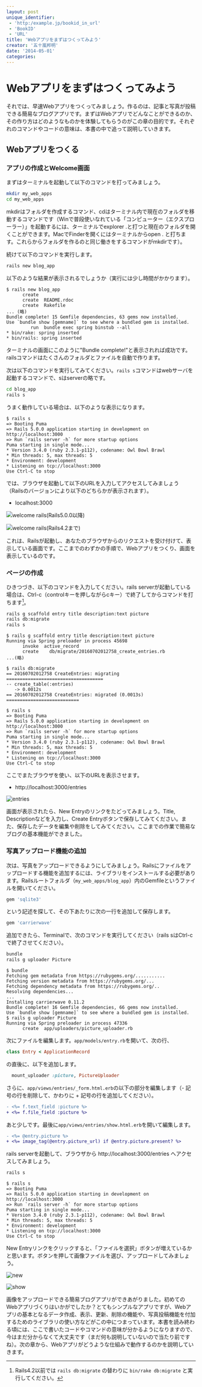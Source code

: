 ```yaml
---
layout: post
unique_identifier:
 - 'http:/example.jp/bookid_in_url'
 - 'BookID'
 - 'URL'
title: 'Webアプリをまずはつくってみよう'
creator: '五十嵐邦明'
date: '2014-05-01'
categories:
---
```


# Webアプリをまずはつくってみよう

それでは、早速Webアプリをつくってみましょう。作るのは、記事と写真が投稿できる簡易なブログアプリです。まずはWebアプリでどんなことができるのか、その作り方はどのようなものかを体験してもらうのがこの章の目的です。それぞれのコマンドやコードの意味は、本書の中で追って説明していきます。

## Webアプリをつくる

### アプリの作成とWelcome画面

まずはターミナルを起動して以下のコマンドを打ってみましょう。

```bash
mkdir my_web_apps
cd my_web_apps
```

mkdirはフォルダを作成するコマンド、cdはターミナル内で現在のフォルダを移動するコマンドです（Winで普段使いなれている「コンピューター（エクスプローラー）」を起動するには、ターミナルでexplorer .と打つと現在のフォルダを開くことができます。MacでFinderを開くにはターミナルからopen . と打ちます。これらからフォルダを作るのと同じ働きをするコマンドがmkdirです）。

続けて以下のコマンドを実行します。

```bash
rails new blog_app
```

以下のような結果が表示されるでしょうか（実行には少し時間がかかります）。

```console
$ rails new blog_app
      create
      create  README.rdoc
      create  Rakefile
... (略)
Bundle complete! 15 Gemfile dependencies, 63 gems now installed.
Use `bundle show [gemname]` to see where a bundled gem is installed.
         run  bundle exec spring binstub --all
* bin/rake: spring inserted
* bin/rails: spring inserted
```

ターミナルの画面にこのように"Bundle complete!"と表示されれば成功です。railsコマンドはたくさんのフォルダとファイルを自動で作ります。

次は以下のコマンドを実行してみてください。`rails s`コマンドはwebサーバを起動するコマンドで、sはserverの略です。

```bash
cd blog_app
rails s
```

うまく動作している場合は、以下のような表示になります。

```console
$ rails s
=> Booting Puma
=> Rails 5.0.0 application starting in development on http://localhost:3000
=> Run `rails server -h` for more startup options
Puma starting in single mode...
* Version 3.4.0 (ruby 2.3.1-p112), codename: Owl Bowl Brawl
* Min threads: 5, max threads: 5
* Environment: development
* Listening on tcp://localhost:3000
Use Ctrl-C to stop
```

では、ブラウザを起動して以下のURLを入力してアクセスしてみましょう（Railsのバージョンにより以下のどちらかが表示されます）。

* localhost:3000

![welcome rails(Rails5.0.0以降)](assets/my-first-web-app/welcome_rails.png)

![welcome rails(Rails4.2まで)](assets/my-first-web-app/welcome_rails_42.png)

これは、Railsが起動し、あなたのブラウザからのリクエストを受け付けて、表示している画面です。ここまでのわずかの手順で、Webアプリをつくり、画面を表示しているのです。

### ページの作成

ひきつづき、以下のコマンドを入力してください。rails serverが起動している場合は、Ctrl-c（controlキーを押しながらcキー）で終了してからコマンドを打ちます[^1]。

[^1]: Rails4.2以前では `rails db:migrate` の替わりに `bin/rake db:migrate` と実行してください。

```bash
rails g scaffold entry title description:text picture
rails db:migrate
rails s
```

```console
$ rails g scaffold entry title description:text picture
Running via Spring preloader in process 45698
      invoke  active_record
      create    db/migrate/20160702012758_create_entries.rb
...(略)

$ rails db:migrate
== 20160702012758 CreateEntries: migrating ====================================
-- create_table(:entries)
   -> 0.0012s
== 20160702012758 CreateEntries: migrated (0.0013s) ===========================

$ rails s
=> Booting Puma
=> Rails 5.0.0 application starting in development on http://localhost:3000
=> Run `rails server -h` for more startup options
Puma starting in single mode...
* Version 3.4.0 (ruby 2.3.1-p112), codename: Owl Bowl Brawl
* Min threads: 5, max threads: 5
* Environment: development
* Listening on tcp://localhost:3000
Use Ctrl-C to stop
```

ここでまたブラウザを使い、以下のURLを表示させます。

* http://localhost:3000/entries

![entries](assets/my-first-web-app/scaffold_index.png)


画面が表示されたら、New Entryのリンクをたどってみましょう。Title, Descriptionなどを入力し、Create Entryボタンで保存してみてください。また、保存したデータを編集や削除をしてみてください。ここまでの作業で簡易なブログの基本機能ができました。

### 写真アップロード機能の追加

次は、写真をアップロードできるようにしてみましょう。Railsにファイルをアップロードする機能を追加するには、ライブラリをインストールする必要があります。Railsルートフォルダ（```my_web_apps/blog_app```）内のGemfileというファイルを開いてください。

```ruby
gem 'sqlite3'
```

という記述を探して、その下あたりに次の一行を追加して保存します。

```ruby
gem 'carrierwave'
```

追加できたら、Terminalで、次のコマンドを実行してください（rails sはCtrl-cで終了させてください）。

```bash
bundle
rails g uploader Picture
```

```console
$ bundle
Fetching gem metadata from https://rubygems.org/...........
Fetching version metadata from https://rubygems.org/...
Fetching dependency metadata from https://rubygems.org/..
Resolving dependencies...
...
Installing carrierwave 0.11.2
Bundle complete! 16 Gemfile dependencies, 66 gems now installed.
Use `bundle show [gemname]` to see where a bundled gem is installed.
$ rails g uploader Picture
Running via Spring preloader in process 47336
      create  app/uploaders/picture_uploader.rb
```

次にファイルを編集します。`app/models/entry.rb`を開いて、次の行、

```ruby
class Entry < ApplicationRecord
```

の直後に、以下を追加します。

```ruby
  mount_uploader :picture, PictureUploader
```

さらに、`app/views/entries/_form.html.erb`の以下の部分を編集します（- 記号の行を削除して、かわりに + 記号の行を追加してください）。

```diff
- <%= f.text_field :picture %>
+ <%= f.file_field :picture %>
```

あと少しです。最後に`app/views/entries/show.html.erb`を開いて編集します。

```diff
- <%= @entry.picture %>
+ <%= image_tag(@entry.picture_url) if @entry.picture.present? %>
```

rails serverを起動して、ブラウザから http://localhost:3000/entries へアクセスしてみましょう。

```bash
rails s
```

```console
$ rails s
=> Booting Puma
=> Rails 5.0.0 application starting in development on http://localhost:3000
=> Run `rails server -h` for more startup options
Puma starting in single mode...
* Version 3.4.0 (ruby 2.3.1-p112), codename: Owl Bowl Brawl
* Min threads: 5, max threads: 5
* Environment: development
* Listening on tcp://localhost:3000
Use Ctrl-C to stop
```

New Entryリンクをクリックすると、「ファイルを選択」ボタンが増えているかと思います。ボタンを押して画像ファイルを選び、アップロードしてみましょう。

![new](assets/my-first-web-app/entries_new.png)

![show](assets/my-first-web-app/entries_show.png)

画像をアップロードできる簡易ブログアプリができあがりました。初めてのWebアプリづくりはいかがでしたか？とてもシンプルなアプリですが、Webアプリの基本となるデータ作成、表示、更新、削除の機能や、写真投稿機能を付加するためのライブラリの使い方などがこの中につまっています。本書を読み終わる頃には、ここで書いたコードやコマンドの意味が分かるようになりますので、今はまだ分からなくて大丈夫です（まだ何も説明していないので当たり前ですね）。次の章から、Webアプリがどうような仕組みで動作するのかを説明していきます。
